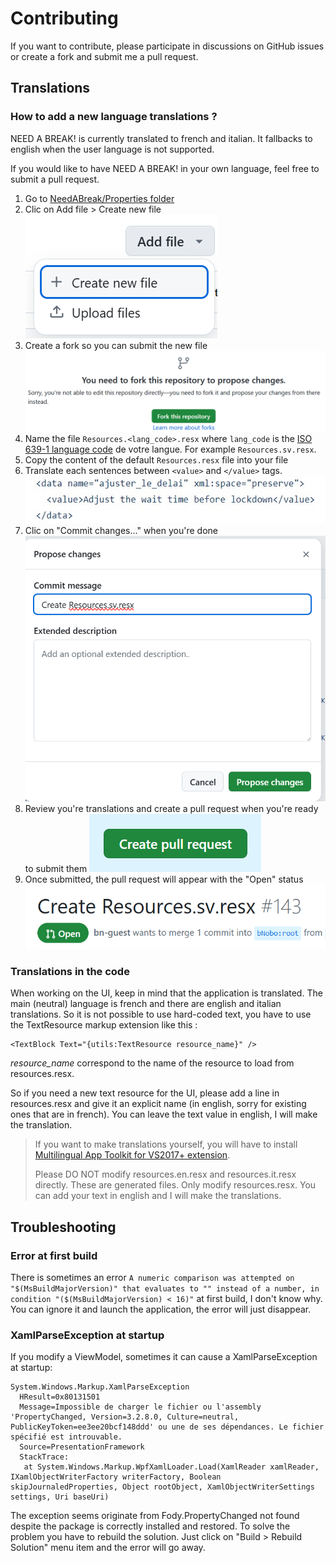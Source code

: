 # Contributing

If you want to contribute, please participate in discussions on GitHub issues or create a fork and submit me a pull request.

## Translations

### How to add a new language translations ?

NEED A BREAK! is currently translated to french and italian. It fallbacks to english when the user language is not supported.

If you would like to have NEED A BREAK! in your own language, feel free to submit a pull request.

1. Go to [NeedABreak/Properties folder](./NeedABreak/Properties)
1. Clic on Add file > Create new file
![](./Captures/create_new_file.png)
1. Create a fork so you can submit the new file
![](./Captures/fork_this_repository.png)
1. Name the file `Resources.<lang_code>.resx` where `lang_code` is the [ISO 639-1 language code](https://en.wikipedia.org/wiki/List_of_ISO_639_language_codes) de votre langue. For example `Resources.sv.resx`.
1. Copy the content of the default `Resources.resx` file into your file
1. Translate each sentences between `<value>` and `</value>` tags.
![](./Captures/value.jpeg)
1. Clic on "Commit changes..." when you're done
![](./Captures/propose_changes.png)
1. Review you're translations and create a pull request when you're ready to submit them
![](./Captures/create_pull_request.png)
1. Once submitted, the pull request will appear with the "Open" status
![](./Captures/pull_request_opened.png)

### Translations in the code

When working on the UI, keep in mind that the application is translated. The main (neutral) language is french and there are english and italian translations. So it is not possible to use hard-coded text, you have to use the TextResource markup extension like this :

```xaml
<TextBlock Text="{utils:TextResource resource_name}" />
```

*resource_name* correspond to the name of the resource to load from resources.resx.

So if you need a new text resource for the UI, please add a line in resources.resx and give it an explicit name (in english, sorry for existing ones that are in french). You can leave the text value in english, I will make the translation.

> If you want to make translations yourself, you will have to install [Multilingual App Toolkit for VS2017+ extension](https://marketplace.visualstudio.com/items?itemName=MultilingualAppToolkit.MultilingualAppToolkit-18308).
>
> Please DO NOT modify resources.en.resx and resources.it.resx directly. These are generated files. Only modify resources.resx. You can add your text in english and I will make the translations.

## Troubleshooting

### Error at first build

There is sometimes an error `A numeric comparison was attempted on "$(MsBuildMajorVersion)" that evaluates to "" instead of a number, in condition "($(MsBuildMajorVersion) < 16)"` at first build, I don't know why. You can ignore it and launch the application, the error will just disappear.

### XamlParseException at startup

If you modify a ViewModel, sometimes it can cause a XamlParseException at startup:

```text
System.Windows.Markup.XamlParseException
  HResult=0x80131501
  Message=Impossible de charger le fichier ou l'assembly 'PropertyChanged, Version=3.2.8.0, Culture=neutral, PublicKeyToken=ee3ee20bcf148ddd' ou une de ses dépendances. Le fichier spécifié est introuvable.
  Source=PresentationFramework
  StackTrace:
   at System.Windows.Markup.WpfXamlLoader.Load(XamlReader xamlReader, IXamlObjectWriterFactory writerFactory, Boolean skipJournaledProperties, Object rootObject, XamlObjectWriterSettings settings, Uri baseUri)
```

The exception seems originate from Fody.PropertyChanged not found despite the package is correctly installed and restored. To solve the problem you have to rebuild the solution. Just click on "Build > Rebuild Solution" menu item and the error will go away.

